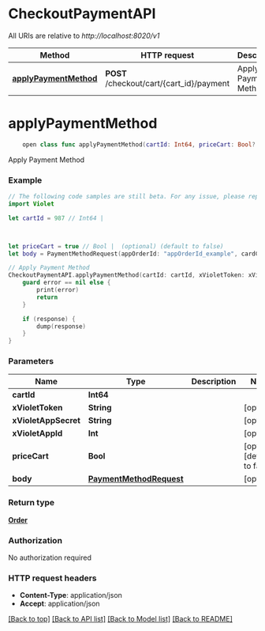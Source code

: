 # CheckoutPaymentAPI

All URIs are relative to *http://localhost:8020/v1*

Method | HTTP request | Description
------------- | ------------- | -------------
[**applyPaymentMethod**](CheckoutPaymentAPI.md#applypaymentmethod) | **POST** /checkout/cart/{cart_id}/payment | Apply Payment Method


# **applyPaymentMethod**
```swift
    open class func applyPaymentMethod(cartId: Int64, priceCart: Bool? = nil, body: PaymentMethodRequest? = nil, completion: @escaping (_ data: Order?, _ error: Error?) -> Void)
```

Apply Payment Method

### Example
```swift
// The following code samples are still beta. For any issue, please report via http://github.com/OpenAPITools/openapi-generator/issues/new
import Violet

let cartId = 987 // Int64 | 



let priceCart = true // Bool |  (optional) (default to false)
let body = PaymentMethodRequest(appOrderId: "appOrderId_example", cardCvc: 123, cardExpMonth: 123, cardExpYear: 123, cardNumber: "cardNumber_example", cardPostalCode: "cardPostalCode_example", completeCheckout: false, intentBasedCapture: false, token: "token_example") // PaymentMethodRequest |  (optional)

// Apply Payment Method
CheckoutPaymentAPI.applyPaymentMethod(cartId: cartId, xVioletToken: xVioletToken, xVioletAppSecret: xVioletAppSecret, xVioletAppId: xVioletAppId, priceCart: priceCart, body: body) { (response, error) in
    guard error == nil else {
        print(error)
        return
    }

    if (response) {
        dump(response)
    }
}
```

### Parameters

Name | Type | Description  | Notes
------------- | ------------- | ------------- | -------------
 **cartId** | **Int64** |  | 
 **xVioletToken** | **String** |  | [optional] 
 **xVioletAppSecret** | **String** |  | [optional] 
 **xVioletAppId** | **Int** |  | [optional] 
 **priceCart** | **Bool** |  | [optional] [default to false]
 **body** | [**PaymentMethodRequest**](PaymentMethodRequest.md) |  | [optional] 

### Return type

[**Order**](Order.md)

### Authorization

No authorization required

### HTTP request headers

 - **Content-Type**: application/json
 - **Accept**: application/json

[[Back to top]](#) [[Back to API list]](../README.md#documentation-for-api-endpoints) [[Back to Model list]](../README.md#documentation-for-models) [[Back to README]](../README.md)

